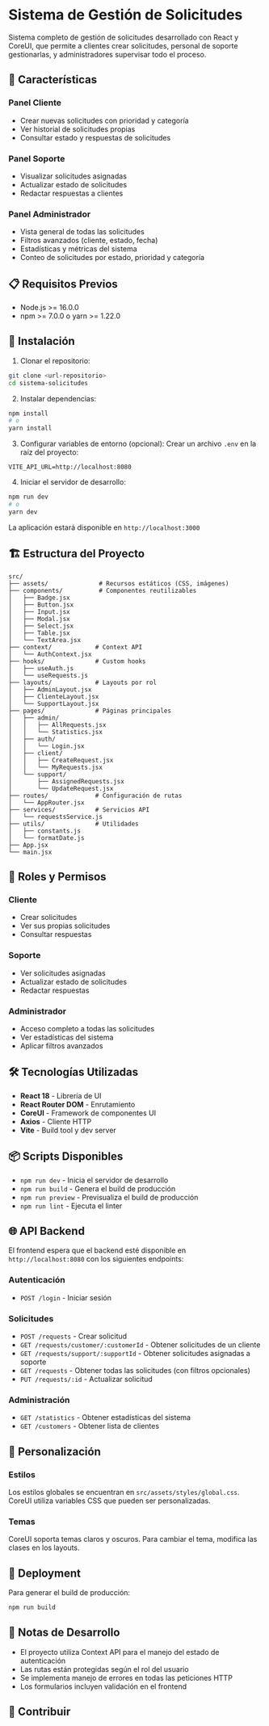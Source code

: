 # Sistema de Gestión de Solicitudes

Sistema completo de gestión de solicitudes desarrollado con React y CoreUI, que permite a clientes crear solicitudes, personal de soporte gestionarlas, y administradores supervisar todo el proceso.

## 🚀 Características

### Panel Cliente
- Crear nuevas solicitudes con prioridad y categoría
- Ver historial de solicitudes propias
- Consultar estado y respuestas de solicitudes

### Panel Soporte
- Visualizar solicitudes asignadas
- Actualizar estado de solicitudes
- Redactar respuestas a clientes

### Panel Administrador
- Vista general de todas las solicitudes
- Filtros avanzados (cliente, estado, fecha)
- Estadísticas y métricas del sistema
- Conteo de solicitudes por estado, prioridad y categoría

## 📋 Requisitos Previos

- Node.js >= 16.0.0
- npm >= 7.0.0 o yarn >= 1.22.0

## 🔧 Instalación

1. Clonar el repositorio:
```bash
git clone <url-repositorio>
cd sistema-solicitudes
```

2. Instalar dependencias:
```bash
npm install
# o
yarn install
```

3. Configurar variables de entorno (opcional):
Crear un archivo `.env` en la raíz del proyecto:
```env
VITE_API_URL=http://localhost:8080
```

4. Iniciar el servidor de desarrollo:
```bash
npm run dev
# o
yarn dev
```

La aplicación estará disponible en `http://localhost:3000`

## 🏗️ Estructura del Proyecto

```
src/
├── assets/              # Recursos estáticos (CSS, imágenes)
├── components/          # Componentes reutilizables
│   ├── Badge.jsx
│   ├── Button.jsx
│   ├── Input.jsx
│   ├── Modal.jsx
│   ├── Select.jsx
│   ├── Table.jsx
│   └── TextArea.jsx
├── context/            # Context API
│   └── AuthContext.jsx
├── hooks/              # Custom hooks
│   ├── useAuth.js
│   └── useRequests.js
├── layouts/            # Layouts por rol
│   ├── AdminLayout.jsx
│   ├── ClienteLayout.jsx
│   └── SupportLayout.jsx
├── pages/              # Páginas principales
│   ├── admin/
│   │   ├── AllRequests.jsx
│   │   └── Statistics.jsx
│   ├── auth/
│   │   └── Login.jsx
│   ├── client/
│   │   ├── CreateRequest.jsx
│   │   └── MyRequests.jsx
│   └── support/
│       ├── AssignedRequests.jsx
│       └── UpdateRequest.jsx
├── routes/             # Configuración de rutas
│   └── AppRouter.jsx
├── services/           # Servicios API
│   └── requestsService.js
├── utils/              # Utilidades
│   ├── constants.js
│   └── formatDate.js
├── App.jsx
└── main.jsx
```

## 🔐 Roles y Permisos

### Cliente
- Crear solicitudes
- Ver sus propias solicitudes
- Consultar respuestas

### Soporte
- Ver solicitudes asignadas
- Actualizar estado de solicitudes
- Redactar respuestas

### Administrador
- Acceso completo a todas las solicitudes
- Ver estadísticas del sistema
- Aplicar filtros avanzados

## 🛠️ Tecnologías Utilizadas

- **React 18** - Librería de UI
- **React Router DOM** - Enrutamiento
- **CoreUI** - Framework de componentes UI
- **Axios** - Cliente HTTP
- **Vite** - Build tool y dev server

## 📦 Scripts Disponibles

- `npm run dev` - Inicia el servidor de desarrollo
- `npm run build` - Genera el build de producción
- `npm run preview` - Previsualiza el build de producción
- `npm run lint` - Ejecuta el linter

## 🌐 API Backend

El frontend espera que el backend esté disponible en `http://localhost:8080` con los siguientes endpoints:

### Autenticación
- `POST /login` - Iniciar sesión

### Solicitudes
- `POST /requests` - Crear solicitud
- `GET /requests/customer/:customerId` - Obtener solicitudes de un cliente
- `GET /requests/support/:supportId` - Obtener solicitudes asignadas a soporte
- `GET /requests` - Obtener todas las solicitudes (con filtros opcionales)
- `PUT /requests/:id` - Actualizar solicitud

### Administración
- `GET /statistics` - Obtener estadísticas del sistema
- `GET /customers` - Obtener lista de clientes

## 🎨 Personalización

### Estilos
Los estilos globales se encuentran en `src/assets/styles/global.css`. CoreUI utiliza variables CSS que pueden ser personalizadas.

### Temas
CoreUI soporta temas claros y oscuros. Para cambiar el tema, modifica las clases en los layouts.

## 🚀 Deployment

Para generar el build de producción:

```bash
npm run build
```

## 📝 Notas de Desarrollo

- El proyecto utiliza Context API para el manejo del estado de autenticación
- Las rutas están protegidas según el rol del usuario
- Se implementa manejo de errores en todas las peticiones HTTP
- Los formularios incluyen validación en el frontend

## 🤝 Contribuir

